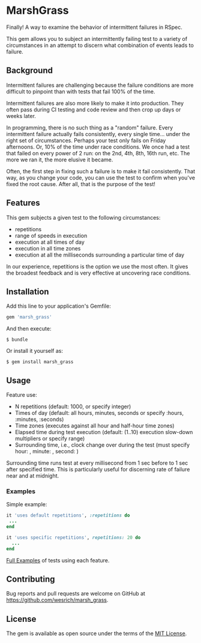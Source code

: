 # MarshGrass

Finally! A way to examine the behavior of intermittent failures in RSpec.

This gem allows you to subject an intermittently failing test to a variety of circumstances in an attempt to discern what combination of events leads to failure.

## Background

Intermittent failures are challenging because the failure conditions are more difficult to pinpoint than with tests that fail 100% of the time.

Intermittent failures are also more likely to make it into production. They often pass during CI testing and code review and then crop up days or weeks later.

In programming, there is no such thing as a "random" failure. Every intermittent failure actually fails consistently, every single time... under the right set of circumstances. Perhaps your test only fails on Friday afternoons. Or, 10% of the time under race conditions. We once had a test that failed on every power of 2 run: on the 2nd, 4th, 8th, 16th run, etc. The more we ran it, the more elusive it became.

Often, the first step in fixing such a failure is to make it fail consistently. That way, as you change your code, you can use the test to confirm when you've fixed the root cause. After all, that is the purpose of the test!

## Features
This gem subjects a given test to the following circumstances:
- repetitions
- range of speeds in execution
- execution at all times of day
- execution in all time zones
- execution at all the milliseconds surrounding a particular time of day

In our experience, repetitions is the option we use the most often. It gives the broadest feedback and is very effective at uncovering race conditions.

## Installation

Add this line to your application's Gemfile:

```ruby
gem 'marsh_grass'
```

And then execute:

    $ bundle

Or install it yourself as:

    $ gem install marsh_grass

## Usage
Feature use:
- N repetitions (default: 1000, or specify integer)
- Times of day (default: all hours, minutes, seconds or specify :hours, :minutes, :seconds)
- Time zones (executes against all hour and half-hour time zones)
- Elapsed time during test execution (default: (1..10) execution slow-down multipliers or specify range)
- Surrounding time, i.e., clock change over during the test (must specify hour: <integer>, minute: <integer>, second: <integer>)

Surrounding time runs test at every millisecond from 1 sec before to 1 sec after specified time. This is particularly useful for discerning rate of failure near and at midnight.

### Examples
Simple example:
```ruby
it 'uses default repetitions', :repetitions do
 ...
end

it 'uses specific repetitions', repetitions: 20 do
  ...
end
```
[Full Examples](./spec/marsh_grass_spec.rb) of tests using each feature.

## Contributing

Bug reports and pull requests are welcome on GitHub at https://github.com/wesrich/marsh_grass.

## License

The gem is available as open source under the terms of the [MIT License](http://opensource.org/licenses/MIT).
